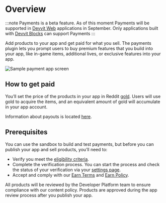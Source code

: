 # Overview

:::note
Payments is a beta feature. As of this moment Payments will be supported in [Devvit Web](../../capabilities/devvit-web/devvit_web_overview.mdx) applications in September. Only applications built with [Devvit Blocks](../../capabilities/blocks/overview.md) can support Payments
:::

Add products to your app and get paid for what you sell. The payments plugin lets you prompt users to buy premium features that you build into your app, like in-game items, additional lives, or exclusive features into your app.

![Sample payment app screen](../../assets/payments_example.png)

## How to get paid

You’ll set the price of the products in your app in Reddit [gold](https://support.reddithelp.com/hc/en-us/articles/17331548463764-What-is-gold-and-how-do-I-use-it). Users will use gold to acquire the items, and an equivalent amount of gold will accumulate in your app account.

Information about payouts is located [here](https://support.reddithelp.com/hc/en-us/articles/30641905617428-Developer-Program#h_01J8GCHXEG24ZNR5EZZ9SPN48S).

## Prerequisites

You can use the sandbox to build and test payments, but before you can publish your app and sell products, you’ll need to:

- Verify you meet the [eligibility criteria](https://support.reddithelp.com/hc/en-us/articles/30641905617428-Developer-Program#h_01J8GCHXEG24ZNR5EZZ9SPN48S).
- Complete the verification process. You can start the process and check the status of your verification via your [settings page](https://developers.reddit.com/my/settings).
- Accept and comply with our [Earn Terms](https://redditinc.com/policies/earn-terms) and [Earn Policy](https://www.redditinc.com/policies/earn-policy).

All products will be reviewed by the Developer Platform team to ensure compliance with our content policy. Products are approved during the app review process after you publish your app.
